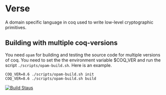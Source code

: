 Verse
=====

A domain specific language in coq used to write low-level
cryptographic primitives.

Building with multiple coq-versions
-----------------------------------

You need `opam` for building and testing the source code for multiple
versions of coq. You need to set the the environment variable $COQ_VER
and run the script `./scripts/opam-build.sh`. Here is an example.

```
COQ_VER=8.6 ./scripts/opam-build.sh init
COQ_VER=8.6 ./scripts/opam-build.sh build

```

[![Build Staus][travis-status]][travis-raaz]

[wiki]: <https://github.com/piyush-kurur/verse-coq/wiki> "Verse coq repo"
[repo]: <https://github.com/piyush-kurur/verse-coq> "Verse on github"

[emailgroups]: <https://groups.google.com/forum/#!forum/hraaz> "Raaz on Google groups"

[travis-status]: <https://secure.travis-ci.org/piyush-kurur/verse-coq.png> "Build status"

[travis-raaz]: <https://travis-ci.org/piyush-kurur/verse-coq/>
